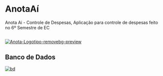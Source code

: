 # AnotaAí
Anota Ai - Controle de Despesas, Aplicação para controle de despesas feito no 6º Semestre de EC
##
<a href="https://imgbb.com/"><img src="https://i.ibb.co/5KZXXY7/Anota-Logotipo-removebg-preview.png" alt="Anota-Logotipo-removebg-preview" border="0"></a>

## Banco de Dados
<a href="https://ibb.co/LpXhGHN"><img src="https://i.ibb.co/ZTp1Z72/bd.jpg" alt="bd" border="0"></a>
